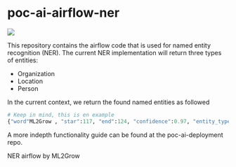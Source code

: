 # poc-ai-airflow-ner

![](https://build.redpencil.io/api/badges/lblod/poc-ai-airflow-ner/status.svg)

This repository contains the airflow code that is used for named entity recognition (NER). The current NER implementation
will return three types of entities:
- Organization
- Location
- Person

In the current context, we return the found named entities as followed
```py
# Keep in mind, this is en example
{"word"ML2Grow , "star":117, "end":124, "confidence":0.97, "entity_type":"ORG"}
```

A more indepth functionality guide can be found at the poc-ai-deployment repo.

NER airflow by ML2Grow
